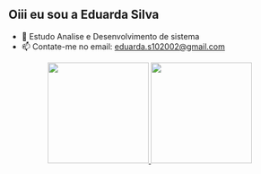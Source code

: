 ## Oiii eu sou a Eduarda Silva
- 🌱 Estudo Analise e Desenvolvimento de sistema
- 📫 Contate-me no email: eduarda.s102002@gmail.com

<div align="center">
  <a href="https://github.com/eduarda102002">
  <img height="180em" src="https://github-readme-stats.vercel.app/api?username=eduarda102002&show_icons=true&theme=dracula&include_all_commits=true&count_private=true"/>
  <img height="180em" src="https://github-readme-stats.vercel.app/api/top-langs/?username=eduarda102002&layout=compact&langs_count=7&theme=dracula"/>
</div>
